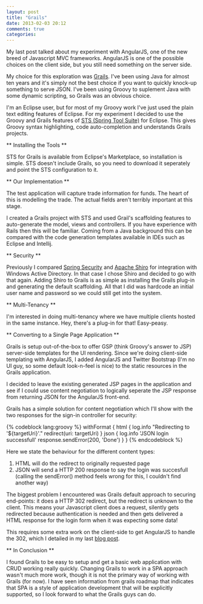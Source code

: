 ```yaml
---
layout: post
title: "Grails"
date: 2013-02-03 20:12
comments: true
categories: 
---
```


My last post talked about my experiment with AngularJS, one of the new breed of Javascript MVC frameworks. AngularJS is one of the possible choices on the client side, but you still need something on the server side.

My choice for this exploration was [Grails][1]. I've been using Java for almost ten years and it's simply not the best choice if you want to quickly knock-up something to serve JSON. I've been using Groovy to suplement Java with some dynamic scripting, so Grails was an obvious choice.

I'm an Eclipse user, but for most of my Groovy work I've just used the plain text editing features of Eclipse. For my experiment I decided to use the Groovy and Grails features of [STS (Spring Tool Suite)][2] for Eclipse. This gives Groovy syntax highlighting, code auto-completion and understands Grails projects.

** Installing the Tools **

STS for Grails is available from Eclipse's Marketplace, so installation is simple. STS doesn't include Grails, so you need to download it seperately and point the STS configuration to it.

** Our Implementation **

The test application will capture trade information for funds. The heart of this is modelling the trade. The actual fields aren't terribly important at this stage.

I created a Grails project with STS and used Grail's scaffolding features to auto-generate the model, views and controllers. If you have experience with Rails then this will be familiar. Coming from a Java background this can be compared with the code generation templates available in IDEs such as Eclipse and Intellij.

** Security **

Previously I compared [Spring Security][3] and [Apache Shiro][4] for integration with Windows Active Directory. In that case I chose Shiro and decided to go with that again. Adding Shiro to Grails is as simple as installing the Grails plug-in and generating the default scaffolding. All that I did was hardcode an initial user name and password so we could still get into the system.

** Multi-Tenancy **

I'm interested in doing multi-tenancy where we have multiple clients hosted in the same instance. Hey, there's a plug-in for that! Easy-peasy.

** Converting to a Single Page Application **

Grails is setup out-of-the-box to offer GSP (think Groovy's answer to JSP) server-side templates for the UI rendering. Since we're doing client-side templating with AngularJS, I added AngularJS and Twitter Bootstrap (I'm no UI guy, so some default look-n-feel is nice) to the static resources in the Grails application.

I decided to leave the existing generated JSP pages in the application and see if I could use content negotiation to logically seperate the JSP response from returning JSON for the AngularJS front-end.

Grails has a simple solution for content negotiation which I'll show with the two responses for the sign-in controller for security:

{% codeblock lang:groovy %}
withFormat {
    html {
        log.info "Redirecting to '${targetUri}'."
            redirect(uri: targetUri)
    }
    json {
        log.info 'JSON login successfull'
        response.sendError(200, 'Done')
    }
}
{% endcodeblock %}

Here we state the behaviour for the different content types:

1. HTML will do the redirect to originally requested page
1. JSON will send a HTTP 200 response to say the login was succesfull (calling the sendError() method feels wrong for this, I couldn't find another way)

The biggest problem I encountered was Grails default approach to securing end-points: it does a HTTP 302 redirect, but the redirect is unknown to the client. This means your Javascript client does a request, silently gets redirected because authentication is needed and then gets delivered a HTML response for the login form when it was expecting some data!

This requires some extra work on the client-side to get AngularJS to handle the 302, which I detailed in my last [blog post][5].

** In Conclusion **

I found Grails to be easy to setup and get a basic web application with CRUD working really quickly. Changing Grails to work in a SPA approach wasn't much more work, though it is not the primary way of working with Grails (for now). I have seen information from grails roadmap that indicates that SPA is a style of application development that will be explicitly supported, so I look forward to what the Grails guys can do.

[1]: http://grails.org/
[2]: http://www.springsource.org/sts
[3]: http://static.springsource.org/spring-security/site/
[4]: http://shiro.apache.org/
[5]: http://stevendick.github.com/blog/2012/10/01/angularjs/